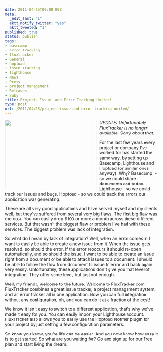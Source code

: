 ```yaml
---
date: 2011-04-25T00:00:00Z
meta:
  _edit_last: "1"
  aktt_notify_twitter: "yes"
  aktt_tweeted: "1"
published: true
status: publish
tags:
- basecamp
- error tracking
- fluxtracker
- General
- hoptoad
- issue tracking
- lighthouse
- News
- Press
- project management
- Releases
- ruby
title: Project, Issue, and Error Tracking United!
type: post
url: /2011/04/25/project-issue-and-error-tracking-united/
---
```


<img style="float: left; padding-right: 10px" class="size-medium wp-image-437" title="issue_list_big" src="/assets/images/2011/04/issue_list_big-300x225.png" alt="" width="300" height="225" />

*UPDATE: Unfortunately FluxTracker is no longer available. Sorry about that.*

For the last few years every project or company I've worked for has started the same way, by setting up Basecamp, Lighthouse and Hoptoad (or similar ones anyway). Why? Basecamp  - so we could share documents and todos. Lighthouse - so we could track our issues and bugs. Hoptoad - so we could track the errors our application was generating.

These are all very good applications and have served myself and my clients well, but they've suffered from several very big flaws. The first big flaw was the cost. You can easily drop $100 or more a month across these different services. But that wasn't the biggest flaw or problem I've had with these services. The biggest problem was lack of integration.

So what do I mean by lack of integration? Well, when an error comes in I want to easily be able to create a new issue from it. When the issue gets resolved, so should the error. If the error reoccurs it should re-open automatically, and so should the issue. I want to be able to create an issue right from a document or be able to attach issues to a document. I should be able to follow the flow from document to issue to error and back again very easily. Unfortunately, these applications don't give you that level of integration. They offer some level, but just not enough.

Well, my friends, welcome to the future. Welcome to FluxTracker.com. FluxTracker combines a great issue tracker, a project management system, and an error tracker all in one application. Now you can full integration without any configuration, oh, and you can do it at a fraction of the cost!

We know it isn't easy to switch to a different application, that's why we've made it easy for you. You can easily import your Lighthouse account. FluxTracker also allows you to easily use the Hoptoad Notifier plugin for your project by just setting a few configuration parameters.

So know you know, you're life can be easier. And you now know how easy it is to get started! So what are you waiting for? Go and sign up for our Free plan and start living the dream.
